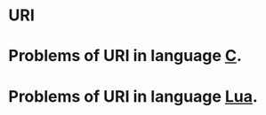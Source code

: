 # URI
<h1>Problems of URI in language <a href="https://github.com/PapaArt/URI-C/tree/master/C">C</a>.</h1>
<h1>Problems of URI in language <a href="https://github.com/PapaArt/URI/tree/master/Lua">Lua</a>.</h1>
